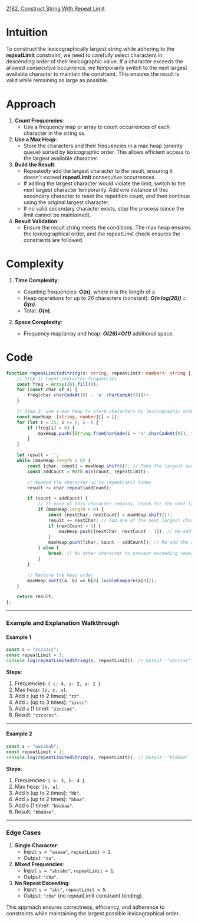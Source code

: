 [2182. Construct String With Repeat Limit](https://leetcode.com/problems/construct-string-with-repeat-limit/)

# Intuition

To construct the lexicographically largest string while adhering to the **repeatLimit** constraint, we need to carefully select characters in descending order of their lexicographic value. If a character exceeds the allowed consecutive occurrence, we temporarily switch to the next largest available character to maintain the constraint. This ensures the result is valid while remaining as large as possible.

# Approach

1. **Count Frequencies**:
    - Use a frequency map or array to count occurrences of each character in the string ss.
2. **Use a Max Heap**:
    - Store the characters and their frequencies in a max heap (priority queue) sorted by lexicographic order. This allows efficient access to the largest available character.
3. **Build the Result**:
    - Repeatedly add the largest character to the result, ensuring it doesn't exceed **repeatLimit** consecutive occurrences.
    - If adding the largest character would violate the limit, switch to the next largest character temporarily. Add one instance of this secondary character to reset the repetition count, and then continue using the original largest character.
    - If no valid secondary character exists, stop the process (since the limit cannot be maintained).
4. **Result Validation**:    
    - Ensure the result string meets the conditions. The max heap ensures the lexicographical order, and the repeatLimit check ensures the constraints are followed.

# Complexity

1. **Time Complexity**:
    
    - Counting frequencies: **O(n)**, where *n* is the length of *s*.
    - Heap operations for up to *26* characters (constant): ***O(n log(26)) = O(n)***.
    - Total: ***O(n)***.
	
2. **Space Complexity**:
    - Frequency map/array and heap: ***O(26)=O(1)*** additional space.

# Code

```typescript
function repeatLimitedString(s: string, repeatLimit: number): string {
    // Step 1: Count character frequencies
    const freq = Array(26).fill(0);
    for (const char of s) {
        freq[char.charCodeAt(0) - 'a'.charCodeAt(0)]++;
    }

    // Step 2: Use a max heap to store characters by lexicographic order
    const maxHeap: [string, number][] = [];
    for (let i = 25; i >= 0; i--) {
        if (freq[i] > 0) {
            maxHeap.push([String.fromCharCode(i + 'a'.charCodeAt(0)), freq[i]]);
        }
    }

    let result = '';
    while (maxHeap.length > 0) {
        const [char, count] = maxHeap.shift()!; // Take the largest available character
        const addCount = Math.min(count, repeatLimit);

        // Append the character up to repeatLimit times
        result += char.repeat(addCount);

        if (count > addCount) {
            // If more of this character remains, check for the next largest character
            if (maxHeap.length > 0) {
                const [nextChar, nextCount] = maxHeap.shift()!;
                result += nextChar; // Add one of the next largest character
                if (nextCount > 1) {
                    maxHeap.push([nextChar, nextCount - 1]); // Re-add remaining
                }
                maxHeap.push([char, count - addCount]); // Re-add the current character
            } else {
                break; // No other character to prevent exceeding repeatLimit
            }
        }

        // Restore the heap order
        maxHeap.sort((a, b) => b[0].localeCompare(a[0]));
    }

    return result;
};

```

---

### **Example and Explanation Walkthrough**

#### **Example 1**

```typescript
const s = "cczazcc";
const repeatLimit = 3;
console.log(repeatLimitedString(s, repeatLimit)); // Output: "zzcccac"
```

**Steps**:

1. Frequencies: `{ c: 4, z: 2, a: 1 }`.
2. Max heap: `[z, c, a]`.
3. Add `z` (up to 2 times): `"zz"`.
4. Add `c` (up to 3 times): `"zzccc"`.
5. Add `a` (1 time): `"zzcccac"`.
6. Result: `"zzcccac"`.

---

#### **Example 2**

```typescript
const s = "aababab";
const repeatLimit = 2;
console.log(repeatLimitedString(s, repeatLimit)); // Output: "bbabaa"
```

**Steps**:

1. Frequencies: `{ a: 3, b: 4 }`.
2. Max heap: `[b, a]`.
3. Add `b` (up to 2 times): `"bb"`.
4. Add `a` (up to 2 times): `"bbaa"`.
5. Add `b` (1 time): `"bbabaa"`.
6. Result: `"bbabaa"`.

---

### **Edge Cases**

1. **Single Character**:
    - Input: `s = "aaaaa"`, `repeatLimit = 2`.
    - Output: `"aa"`.
2. **Mixed Frequencies**:
    - Input: `s = "abcabc"`, `repeatLimit = 1`.
    - Output: `"cba"`.
3. **No Repeat Exceeding**:
    - Input: `s = "abc"`, `repeatLimit = 5`.
    - Output: `"cba"` (no repeatLimit constraint binding).

This approach ensures correctness, efficiency, and adherence to constraints while maintaining the largest possible lexicographical order.